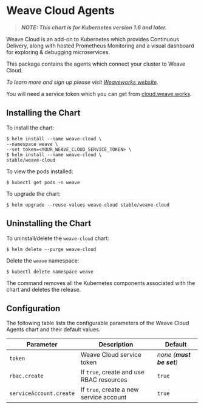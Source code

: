 # Weave Cloud Agents

> ***NOTE: This chart is for Kubernetes version 1.6 and later.***

Weave Cloud is an add-on to Kubernetes which provides Continuous Delivery, along with hosted Prometheus Monitoring and a visual dashboard for exploring & debugging microservices.

This package contains the agents which connect your cluster to Weave Cloud.

_To learn more and sign up please visit [Weaveworks website](https://weave.works)._

You will need a service token which you can get from [cloud.weave.works](https://cloud.weave.works/).

## Installing the Chart

To install the chart:

```console
$ helm install --name weave-cloud \
--namespace weave \
--set token=<YOUR_WEAVE_CLOUD_SERVICE_TOKEN> \
$ helm install --name weave-cloud \
stable/weave-cloud
```

To view the pods installed:
```console
$ kubectl get pods -n weave
```

To upgrade the chart:
```console
$ helm upgrade --reuse-values weave-cloud stable/weave-cloud
```

## Uninstalling the Chart

To uninstall/delete the `weave-cloud` chart:

```console
$ helm delete --purge weave-cloud
```

Delete the `weave` namespace:

```console
$ kubectl delete namespace weave
```

The command removes all the Kubernetes components associated with the chart and deletes the release.

## Configuration

The following table lists the configurable parameters of the Weave Cloud Agents chart and their default values.

| Parameter | Description | Default |
| --------- | ----------- | ------- |
| `token` | Weave Cloud service token | _none_ _(**must be set**)_ |
| `rbac.create` | If `true`, create and use RBAC resources | `true` |
| `serviceAccount.create` | If `true`, create a new service account | `true` |
